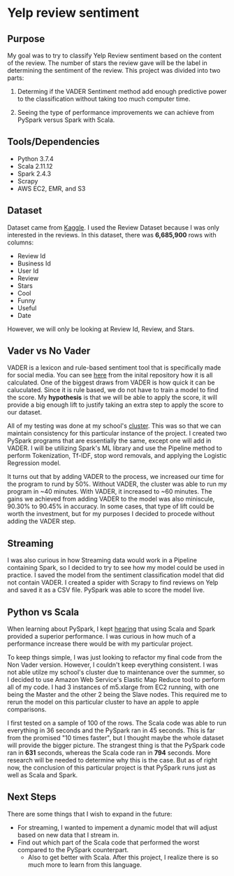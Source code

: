 # Yelp review sentiment

## Purpose

My goal was to try to classify Yelp Review sentiment based on the content of the review. The number of stars the review
gave will be the label in determining the sentiment of the review. This project was divided into two parts:

1) Determing if the VADER Sentiment method add enough predictive power to the classification without taking too much
computer time.

2) Seeing the type of performance improvements we can achieve from PySpark versus Spark with Scala.

## Tools/Dependencies

- Python 3.7.4
- Scala 2.11.12
- Spark 2.4.3
- Scrapy
- AWS EC2, EMR, and S3

## Dataset

Dataset came from [Kaggle](https://www.kaggle.com/yelp-dataset/yelp-dataset). I used the Review Dataset because I was
only interested in the reviews. In this dataset, there was **6,685,900** rows with columns:

- Review Id
- Business Id
- User Id
- Review
- Stars
- Cool
- Funny
- Useful
- Date

However, we will only be looking at Review Id, Review, and Stars.

## Vader vs No Vader

VADER is a lexicon and rule-based sentiment tool that is specifically made for social media. You can see
[here](https://github.com/cjhutto/vaderSentiment) from the inital repository how it is all calculated. One of the
biggest draws from VADER is how quick it can be caluculated. Since it is rule based, we do not have to train a model
to find the score. My **hypothesis** is that we will be able to apply the score, it will provide a big enough lift to
justify taking an extra step to apply the score to our dataset.

All of my testing was done at my school's [cluster](arc.insight.gsu.edu). This was so that we can maintain consistency
for this particular instance of the project. I created two PySpark programs that are essentially the same, except one
will add in VADER. I will be utilizing Spark's ML library and use the Pipeline method to perform Tokenization, Tf-IDF,
stop word removals, and applying the Logistic Regression model.

It turns out that by adding VADER to the process, we increased our time for the program to rund by 50%. Without VADER,
the cluster was able to run my program in ~40 minutes. With VADER, it increased to ~60 minutes. The gains we achieved
from adding VADER to the model was also miniscule, 90.30% to 90.45% in accuracy. In some cases, that type of lift could
be worth the investment, but for my purposes I decided to procede without adding the VADER step.

## Streaming

I was also curious in how Streaming data would work in a Pipeline containing Spark, so I decided to try to see how my
model could be used in practice. I saved the model from the sentiment classification model that did not contain VADER.
I created a spider with Scrapy to find reviews on Yelp and saved it as a CSV file. PySpark was able to score the model
live.

## Python vs Scala

When learning about PySpark, I kept [hearing](https://www.kdnuggets.com/2018/05/apache-spark-python-scala.html) that
using Scala and Spark provided a superior performance. I was curious in how much of a performance increase there would
be with my particular project.

To keep things simple, I was just looking to refactor my final code from the Non Vader version. However, I couldn't
keep everything consistent. I was not able utilze my school's cluster due to maintenance over the summer, so I decided
to use Amazon Web Service's Elastic Map Reduce tool to perform all of my code. I had 3 instances of m5.xlarge from EC2
running, with one being the Master and the other 2 being the Slave nodes. This required me to rerun the model on this
particular cluster to have an apple to apple comparisons.

I first tested on a sample of 100 of the rows. The Scala code was able to run everything in 36 seconds and the PySpark
ran in 45 seconds. This is far from the promised "10 times faster", but I thought maybe the whole dataset will provide
the bigger picture. The strangest thing is that the PySpark code ran in **631** seconds, whereas the Scala code ran in
**794** seconds. More research will be needed to determine why this is the case. But as of right now, the conclusion of
this particular project is that PySpark runs just as well as Scala and Spark.

## Next Steps

There are some things that I wish to expand in the future:

- For streaming, I wanted to impement a dynamic model that will adjust based on new data that I stream in.
- Find out which part of the Scala code that performed the worst compared to the PySpark counterpart.
  - Also to get better with Scala. After this project, I realize there is so much more to learn from this language.
